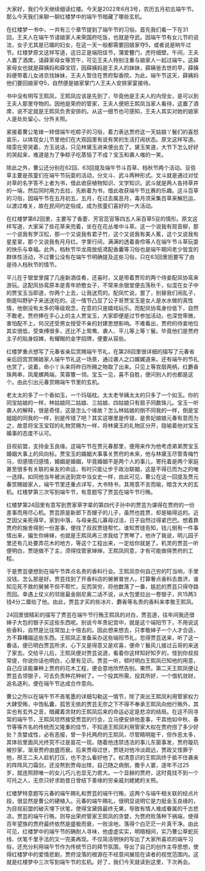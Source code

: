 
大家好，我们今天继续细读红楼。今天是2022年6月3号，农历五月初五端午节。那么今天我们来聊一聊红楼梦中的端午节暗藏了哪些玄机。

在红楼梦一书中，一共有三个章节提到了端午节的习俗。首先我们看一下在31回，王夫人在端午节请娘家人来荣国府吃饭，也就是夺武。因端午节有女儿节的说法，女子尤其是已婚的妇女，在这一天一般都需要回娘家夺5，或者说是晌午过节。红楼梦原文这样写道，这日正是端阳佳节，蒲爱簪门，虎符细壁。午间，王夫人置了酒席，请薛家母女等赏午，可见王夫人特别注重与娘家人一起过端午。这薛家母女也就是薛姨妈和薛宝钗，因薛姨妈是王夫人的妹妹，薛姨爸去世的早，薛姨妈便带着儿女进京找妹妹，王夫人暂住在贾府梨香院，为此，端午节这天，薛姨妈他们要回娘家夺5，自然便是娘家掌门人王夫人安排家宴接待。

书中没有明写王熙凤，王熙凤应该是先到了，毕竟他是王夫人的内侄女，是可以到王夫人那里夺物的。因他是荣府的管家，王夫人便把王熙凤当家人看待，这置了酒席，说不定就是王熙凤负责安排的。从这一细节也可感知，王夫人其实对她的娘家人是处处留心，分外关照。

紧接着曹公笔锋一转借端午吃粽子的习俗，着力表达贾府这一天姑娘丫鬟们的喜怒哀乐，以体现女儿节里他们在大观园里有说有笑的生活打闹状态。原文这样写道。晴雯在旁哭着，方玉说话，只见林黛玉进来便出去了。黛玉笑道，大节下怎么好好的哭起来，难道是为了争粽子吃蒸恼了不成？宝玉和袭人嗤的一笑。

除此之外，曹公还分别在62回、63回提及端午节斗百草、档秋节两个活动。豆佰草主要是孩童们在端午节玩耍的活动，分文斗、武斗两种形式。文斗就是通过对仗对草的名字答不上者为书，借此收获植物知识、文学知识。武斗就是两人各持草井的一端，然后同时用力去拉，先断着为书，借此收获端午节比赛的乐趣。这斗百草的习俗，因端午节在五月初五，五月，在过去属恶月，毒月须采集百草来解厄运，以渡过难关，故在民间约定俗成，成为孩童们喜好的一大活动。

在红楼梦第62回里，主要写了香菱、芳官蕊官等四五人采百草5豆的情形。原文这样写道，大家采了些花草来兜着，坐在在花丛堆中斗草。这一个说我有观音柳，那一个说我有罗汉松，那一个又说我有君子竹，这个又说我有美人蕉，这个又说我有星星翠，那个又说我有月月红。字里行间，满满的透着香伶等人在端午节斗草玩耍的快乐与幸福。此外，档秋节华龙周放纸鸢配香囊等习俗也是端午期间老少皆宜的群体性活动，不过曹公没有在端午节明确提及这些习俗，只在63回里扼要写了由是待人档秋节的情节。

平儿在于银堂里摆了几座新酒佳肴，还喜时，又是带着贾珍的两个侍妾配凤协鸾来游玩。这配凤协鸾原本是青年娇憨女子，不常来余银堂便去荡秋千，似混在女子中的贾宝玉当即道，你两个上去，让我送荒的。配凤忙说，罢了，别替我们闹乱子，倒是叫野驴子来送送吃的。这一情节凸显了公子哥贾宝玉是女人是水水做的真性情，他倒没有太多的等级观念，在意的只是嬉戏玩乐。而配凤协鸾身份低下，自然不敢老。贾府捧在手心上的主人贾宝玉，大家即便是过节参加活动，也深觉卑微，害怕配不上，何况还受男女授受不亲的封建思想影响。不难看出，贾府的侍妾地位其实很低，受束缚很多，还比不上鸳鸯、袭人、平儿等上等丫鬟。毕竟他们是贾府主子的贴身奴婢，有耀眼的金字招牌，便要从容些。

红楼梦重点想写了元春省亲后赏赐端午节礼，在第28回里很详细的描写了元春省亲后回宫赏赐娘家人端午节礼这一场景，通过袭人之口娓娓道来。还有端午的节礼也赏了，说着，命小丫头来将昨日所赐之物取了出来。只见上等宫扇两柄，红麝香珠两串，凤尾螺两端，芙蓉簟一领。宝玉一见，喜不自胜，便问别人的也都是这个。由此引出元春赏赐端午节里的玄机。

老太太的多了一个香如玉，一个玛瑙枕。太太老爷姨太太的只多了一个如玉。你的同宝姑娘的一样，林姑娘同二姑娘、三姑娘、四姑娘只有扇子同数珠儿。宝玉一听袭人的解释，很是奇怪，这是怎么个缘故？怎么林姑娘的倒不同我的一样，倒是宝姐姐的同我的一样，别是传错了吧？其实这哪里是传错，是贵妃娘娘元春有意而为之，故意将宝玉宝钗的礼物赏赐为一样，将林黛玉的礼物区分开，隐喻着他对宝玉婚事的态度不认可。

目视前盟，支持金玉良缘。这端午节在贾元春那里，便用来作为他考虑弟弟贾宝玉婚姻大事上的风向标。贾宝玉的婚姻大事事关贾府的未来，他与林黛玉尽管青梅竹马，但感情归感情，婚姻是婚姻，毕竟婚姻不是两个人的事儿，寄托着是两个家庭甚至很多有关联的亲友的命运，有时只能让步于政治联姻，这是不得已而为之的唯一选择。如同他当年被派送到宫中当女史一样，由此可见，曹公在这一回提及贾元春赏赐娘家人，端午节里还重点详写，大书特书，其用意不言而喻，暗含大大的玄机。红楼梦第三次写到端午节，有意题写了贾芸在端午节行贿。

红楼梦第24回里有意写到贾家草字辈的第四代子孙中的贾芸为谋得在贾府的一份差事而用尽心机。贾芸原是新郎下吾嫂子的儿子，虽然也姓贾，却是输得远的。近芝因父亲死得早，家到中落，与母亲孤儿寡母过活，日子自然过得紧巴巴。想着靠贾府的施舍得到一份差事，便找了叔叔贾琏帮忙。谁知贾琏告知，钱儿倒有一件事情出来，偏生你婶婶，也就是王熙凤再三求我给了贾琴了，他许了我说，明儿园子里还有几处要弄花木的地方，等这个工程出来，一定给你就是了。机灵的贾芸一听便明白，贾琏做不了主，须得找管家婶婶，王熙凤同意，才有可能做得贾府的工程。

于是贾芸便想到在端午节弄点名贵的香料行会。王熙凤奈何自己穷的叮当响，手里没钱。怎么那是好。贾芸找到了开香料店的舅舅普世人，打算奢点香料去救济，谁知见死不救的舅舅不但不帮忙，反而哭穷，将他数落了一番，尴尬的贾芸只得夺路而回。幸遇上仗义的邻居最金刚尼奥二话不说，从大包里拉出一卷银子，共15两3钱4分二厘给了他。由此，贾芸才买的些冰片、麝香等名贵的香料来孝敬王熙凤。

24回里很精彩的描写了贾芸在端午节行贿王熙凤的对白，贾芸道，往年间我还借婶子大包的银子买这些东西呢。别说今年贵妃宫中，就是这个端阳节下，不用说这些香料，自然是比往常加上十倍去的。因此想来想去，只孝敬婶子一个人才合适，方不算糟蹋这些东西。王熙凤正准备采办这些端阳节礼，忽得贾芸送来，听了这一番话，便已明白贾芸所求，心下又是得意又是欢喜，便命丫鬟风儿接过云哥的来送了家去。交给平儿后，王熙凤便对贾芸说道，看着你这样知好知歹的，怪到你叔叔常提，你说你话也明白，心里有见识。贾芸一听，顿时明白王熙凤已知他的用意，自己应该能兼种上贾府的花木工程，便会意地欣然告别。果然，第二天王熙凤便让贾芸去领银子，可去负责种花种树了。一个投其所需，投其所好，一个借机敛财，追名逐利，便在端午节达成合作意向。

曹公之所以在端午节不吝笔墨的详细勾勒这一情节，除了突出王熙凤利用管家权力大肆受贿，中饱私囊，孤苦无依的贾芸无奈之下不得不奉承王熙凤向他行贿外，其实也有玄外之音，暗藏着贪财的王熙凤后来的命运必定是悲凉的结局。在这不同寻常的端午节，王熙凤坦然接受贾芸的行会，立马便安排他差事，干其他如中秋、春节等等齐名的传统而又隆重的佳节，不知道王熙凤利用管家大权在贾府捞了多少好处？贪婪成性，必有恶报，曾一手托两府的王熙凤，尽管精明能干，但作恶太多，其体验里面风光终究不过是昙花一现。随着他违禁违法的事儿东窗事发，贾府璇玑被抄家，渐渐贾府由盛而衰。后来贾母过世，贾琏对他冷淡疏远，贾政又怪罪于他，邢王二夫人趁机打压，也不怎么看好他了。权清意识的王熙凤终于抵不住袭来的阵阵风刀霜剑，还没熬到贾母出殡，自己随之病倒，撒手人寰，逐年不过25岁，就连照顾唯一的女儿巧儿也显无力若大。一个显赫的贾府，这时竟找不到一个可托之人，无奈只好求助昔日曾结下善缘的穷亲戚刘姥姥的关照。

红楼梦特意题写元春的端午赐礼和贾芸的端午行贿，这两个与端午相关联的经点片段，很显然是曹公的硬植入。元春的端午赐礼，很明显说明它是力挺金玉良缘的，为目视前盟的破灭埋下伏笔，使得宝黛佩最终无果，导致有情人难成眷属的千古悲凉。贾芸的端午行贿，则导出荣府管家王熙凤的贪婪，为贾府败落种下祸端，使得百年望族的贾府最终依然是盛极而衰，一败涂地，落得个白茫茫一片真干净。由此可见，红楼梦中的端午节的确耐人寻味，他虚虚实实，明暗相间，实乃曹公草蛇灰线、伏笔千里手法的又一完美再现。不仅简洁明快的写出了大家所喜欢的端午习俗，还充分利用端午节作为传统节日的拜节氛围，导出了自己的创作主导思想，使得红楼梦中的爱情悲剧，贾府没落的根源在不经意间展现在读者的视觉范围内。这就是红楼梦中三次写到端午节的玄机。好了，我们今天就读到这里，下次再会。


